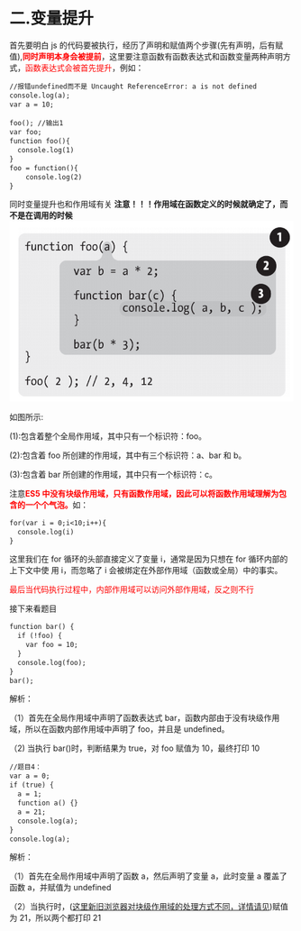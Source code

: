 # 二.变量提升

首先要明白 js 的代码要被执行，经历了声明和赋值两个步骤(先有声明，后有赋值),<font color=ff0000><strong>同时声明本身会被提前</strong></font>，这里要注意函数有函数表达式和函数变量两种声明方式，<font color=ff0000>函数表达式会被首先提升</font>，例如：

```JS
//报错undefined而不是 Uncaught ReferenceError: a is not defined
console.log(a);
var a = 10;

foo(); //输出1
var foo;
function foo(){
  console.log(1)
}
foo = function(){
    console.log(2)
}
```

同时变量提升也和作用域有关 <strong>注意！！！作用域在函数定义的时候就确定了，而不是在调用的时候</strong>
![avatar](/assets/images/JavaScript/作用域.png)

如图所示:

(1):包含着整个全局作用域，其中只有一个标识符：foo。

(2):包含着 foo 所创建的作用域，其中有三个标识符：a、bar 和 b。

(3):包含着 bar 所创建的作用域，其中只有一个标识符：c。

注意<font color=ff0000><strong>ES5 中没有块级作用域，只有函数作用域，因此可以将函数作用域理解为包含的一个个气泡。</strong></font>如：

```JS
for(var i = 0;i<10;i++){
  console.log(i)
}
```

这里我们在 for 循环的头部直接定义了变量 i，通常是因为只想在 for 循环内部的上下文中使 用 i，而忽略了 i 会被绑定在外部作用域（函数或全局）中的事实。

<font color=ff0000>最后当代码执行过程中，内部作用域可以访问外部作用域，反之则不行</font>

接下来看题目

```JS
function bar() {
  if (!foo) {
    var foo = 10;
  }
  console.log(foo);
}
bar();
```

解析：

（1）首先在全局作用域中声明了函数表达式 bar，函数内部由于没有块级作用域，所以在函数内部作用域中声明了 foo，并且是 undefined。

（2) 当执行 bar()时，判断结果为 true，对 foo 赋值为 10，最终打印 10

```JS
//题目4：
var a = 0;
if (true) {
  a = 1;
  function a() {}
  a = 21;
  console.log(a);
}
console.log(a);
```

解析：

（1）首先在全局作用域中声明了函数 a，然后声明了变量 a，此时变量 a 覆盖了函数 a，并赋值为 undefined

（2）当执行时，([这里新旧浏览器对块级作用域的处理方式不同，详情请见](https://blog.csdn.net/weixin_44523860/article/details/105593227))赋值为 21，所以两个都打印 21
